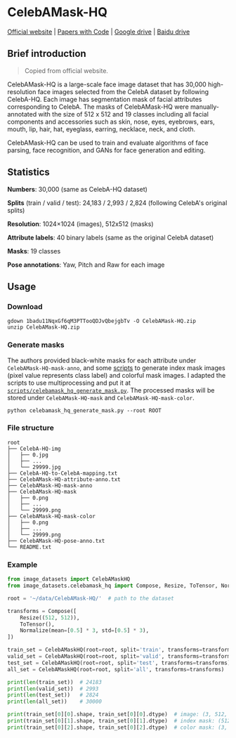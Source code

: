 # CelebAMask-HQ

[Official website](https://mmlab.ie.cuhk.edu.hk/projects/CelebA/CelebAMask_HQ.html) | [Papers with Code](https://paperswithcode.com/dataset/celebamask-hq) | [Google drive](https://drive.google.com/open?id=1badu11NqxGf6qM3PTTooQDJvQbejgbTv) | [Baidu drive](https://pan.baidu.com/s/1wN1E-B1bJ7mE1mrn9loj5g)

## Brief introduction

> Copied from official website.

CelebAMask-HQ is a large-scale face image dataset that has 30,000 high-resolution face images selected from the CelebA dataset by following CelebA-HQ. Each image has segmentation mask of facial attributes corresponding to CelebA. The masks of CelebAMask-HQ were manually-annotated with the size of 512 x 512 and 19 classes including all facial components and accessories such as skin, nose, eyes, eyebrows, ears, mouth, lip, hair, hat, eyeglass, earring, necklace, neck, and cloth.

CelebAMask-HQ can be used to train and evaluate algorithms of face parsing, face recognition, and GANs for face generation and editing.

## Statistics

**Numbers**: 30,000 (same as CelebA-HQ dataset)

**Splits** (train / valid / test): 24,183 / 2,993 / 2,824 (following CelebA's original splits)

**Resolution**: 1024×1024 (images), 512x512 (masks)

**Attribute labels**: 40 binary labels (same as the original CelebA dataset)

**Masks**: 19 classes

**Pose annotations**: Yaw, Pitch and Raw for each image

## Usage

### Download

```shell
gdown 1badu11NqxGf6qM3PTTooQDJvQbejgbTv -O CelebAMask-HQ.zip
unzip CelebAMask-HQ.zip
```

### Generate masks

The authors provided black-white masks for each attribute under `CelebAMask-HQ-mask-anno`, and some [scripts](https://github.com/switchablenorms/CelebAMask-HQ/tree/master/face_parsing) to generate index mask images (pixel value represents class label) and colorful mask images. I adapted the scripts to use multiprocessing and put it at [`scripts/celebamask_hq_generate_mask.py`](../scripts/celebamask_hq_generate_mask.py). The processed masks will be stored under `CelebAMask-HQ-mask` and `CelebAMask-HQ-mask-color`.

```shell
python celebamask_hq_generate_mask.py --root ROOT
```

### File structure

```text
root
├── CelebA-HQ-img
│   ├── 0.jpg
│   ├── ...
│   └── 29999.jpg
├── CelebA-HQ-to-CelebA-mapping.txt
├── CelebAMask-HQ-attribute-anno.txt
├── CelebAMask-HQ-mask-anno
├── CelebAMask-HQ-mask
│   ├── 0.png
│   ├── ...
│   └── 29999.png
├── CelebAMask-HQ-mask-color
│   ├── 0.png
│   ├── ...
│   └── 29999.png
├── CelebAMask-HQ-pose-anno.txt
└── README.txt
```

### Example

```python
from image_datasets import CelebAMaskHQ
from image_datasets.celebamask_hq import Compose, Resize, ToTensor, Normalize

root = '~/data/CelebAMask-HQ/'  # path to the dataset

transforms = Compose([
    Resize((512, 512)),
    ToTensor(),
    Normalize(mean=[0.5] * 3, std=[0.5] * 3),
])

train_set = CelebAMaskHQ(root=root, split='train', transforms=transforms)
valid_set = CelebAMaskHQ(root=root, split='valid', transforms=transforms)
test_set = CelebAMaskHQ(root=root, split='test', transforms=transforms)
all_set = CelebAMaskHQ(root=root, split='all', transforms=transforms)

print(len(train_set))  # 24183
print(len(valid_set))  # 2993
print(len(test_set))   # 2824
print(len(all_set))    # 30000

print(train_set[0][0].shape, train_set[0][0].dtype)  # image: (3, 512, 512), torch.float32
print(train_set[0][1].shape, train_set[0][1].dtype)  # index mask: (512, 512), torch.int64
print(train_set[0][2].shape, train_set[0][2].dtype)  # color mask: (3, 512, 512), torch.float32
```
